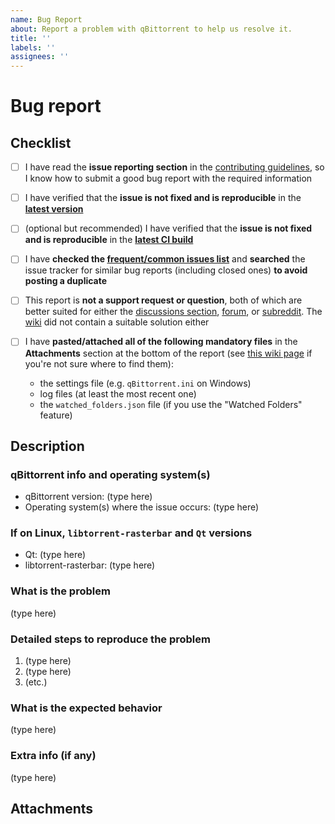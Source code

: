 ```yaml
---
name: Bug Report
about: Report a problem with qBittorrent to help us resolve it.
title: ''
labels: ''
assignees: ''
---
```


# Bug report

<!--
###############################################################################
  WARNING!
  IGNORING THE INSTRUCTIONS IN THIS TEMPLATE WILL RESULT IN THE ISSUE BEING
  CLOSED AS INCOMPLETE/INVALID
###############################################################################
-->

## Checklist

<!--
################################## IMPORTANT ##################################

As you read and fulfill each of the following requirements below,
put an "x" between the square brackets to mark each task as done, like so: [x]
-->

- [ ] I have read the **issue reporting section** in the [contributing guidelines](https://github.com/qbittorrent/qBittorrent/blob/master/CONTRIBUTING.md), so I know how to submit a good bug report with the required information
- [ ] I have verified that the **issue is not fixed and is reproducible** in the **[latest version](https://www.qbittorrent.org/download.php)**
- [ ] (optional but recommended) I have verified that the **issue is not fixed and is reproducible** in the **[latest CI build](https://github.com/qbittorrent/qBittorrent/actions/workflows/ci.yaml?query=branch%3Amaster+event%3Apush)**
- [ ] I have **checked the [frequent/common issues list](https://github.com/qbittorrent/qBittorrent/projects/2)** and **searched** the issue tracker for similar bug reports (including closed ones) **to avoid posting a duplicate**
- [ ] This report is **not a support request or question**, both of which are better suited for either the [discussions section](https://github.com/qbittorrent/qBittorrent/discussions), [forum](https://qbforums.shiki.hu/), or [subreddit](https://www.reddit.com/r/qBittorrent/). The [wiki](https://github.com/qbittorrent/qBittorrent/wiki) did not contain a suitable solution either
- [ ] I have **pasted/attached all of the following mandatory files** in the **Attachments** section at the bottom of the report (see [this wiki page](https://github.com/qbittorrent/qBittorrent/wiki/Frequently-Asked-Questions#Where_does_qBittorrent_save_its_settings) if you're not sure where to find them):

  - the settings file (e.g. `qBittorrent.ini` on Windows)
  - log files (at least the most recent one)
  - the `watched_folders.json` file (if you use the "Watched Folders" feature)

## Description

<!--
################################## IMPORTANT ##################################

Delete each "(type here)" indicator and type your text in their place in the subsections below.
You MUST fill in ALL subsections marked with "(type here)" with the appropriate information.

Please make sure the description is worded well enough to be understood.
Provide steps to reproduce the issue, any additional relevant information, suggested solution (if applicable) and as much context and examples as possible.
For more information consult the Contributing Guidelines at https://github.com/qbittorrent/qBittorrent/blob/master/CONTRIBUTING.md.

Do not forget about the mandatory attachments!

Use the Preview tab before posting to make sure your report looks like it is formatted properly.
You don't need to delete these comments, they won't show up in the final post.
-->

### qBittorrent info and operating system(s)

<!--
IMPORTANT:
if you did not get the qBittorrent installer from the links in the official website
or if you did not install it from the PPA, please mention that after the version
-->

- qBittorrent version: (type here)
- Operating system(s) where the issue occurs: (type here)

### If on Linux, `libtorrent-rasterbar` and `Qt` versions

- Qt: (type here)
- libtorrent-rasterbar: (type here)

### What is the problem

(type here)

### Detailed steps to reproduce the problem

1. (type here)
2. (type here)
3. (etc.)

### What is the expected behavior

(type here)

### Extra info (if any)

(type here)

## Attachments

<!-- paste file contents here (or attach the files if they are big), do NOT link to external sites -->
